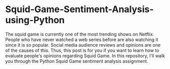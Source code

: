 # Squid-Game-Sentiment-Analysis-using-Python
The squid game is currently one of the most trending shows on Netflix. People who have never watched a web series before are also watching it since it is so popular. Social media audience reviews and opinions are one of the causes of this. Thus, this post is for you if you want to learn how to evaluate people's opinions regarding Squid Game. In this repository, I'll walk you through the Python Squid Game sentiment analysis assignment.
